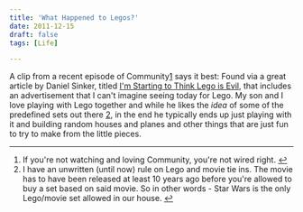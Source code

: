 ```yaml
---
title: 'What Happened to Legos?'
date: 2011-12-15
draft: false
tags: [Life]

---
```


A clip from a recent episode of Community[1](#fn-19909:1) says it best: Found via a great article by Daniel Sinker, titled [I'm Starting to Think Lego is Evil](http://sinker.tumblr.com/post/14267087602/im-starting-to-think-lego-is-evil), that includes an advertisement that I can't imagine seeing today for Lego. My son and I love playing with Lego together and while he likes the _idea_ of some of the predefined sets out there [2](#fn-19909:2), in the end he typically ends up just playing with it and building random houses and planes and other things that are just fun to try to make from the little pieces.

* * *

1.  If you're not watching and loving Community, you're not wired right. [↩](#fnref-19909:1)
2.  I have an unwritten (until now) rule on Lego and movie tie ins. The movie has to have been released at least 10 years ago before you're allowed to buy a set based on said movie. So in other words - Star Wars is the only Lego/movie set allowed in our house. [↩](#fnref-19909:2)